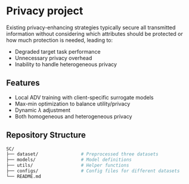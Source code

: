 # Privacy project

Existing privacy-enhancing strategies typically secure all transmitted information without considering which attributes should be protected or how much protection is needed, leading to:
- Degraded target task performance  
- Unnecessary privacy overhead  
- Inability to handle heterogeneous privacy

## Features
- Local ADV training with client-specific surrogate models  
- Max-min optimization to balance utility/privacy  
- Dynamic $\lambda$ adjustment  
- Both homogeneous and heterogeneous privacy

## Repository Structure

```bash
SC/
├── dataset/                # Preprocessed three datasets
├── models/                 # Model definitions
├── utils/                  # Helper functions
├── configs/                # Config files for different datasets
└── README.md
